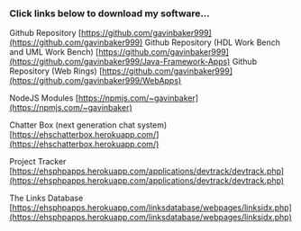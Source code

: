 ### Click links below to download my software…

Github Repository [https://github.com/gavinbaker999](https://github.com/gavinbaker999)
Github Repository (HDL Work Bench and UML Work Bench) [https://github.com/gavinbaker999](https://github.com/gavinbaker999/Java-Framework-Apps)
Github Repository (Web Rings) [https://github.com/gavinbaker999](https://github.com/gavinbaker999/WebApps)

NodeJS Modules [https://npmjs.com/~gavinbaker](https://npmjs.com/~gavinbaker)

Chatter Box (next generation chat system) [https://ehschatterbox.herokuapp.com/](https://ehschatterbox.herokuapp.com/)

Project Tracker [https://ehsphpapps.herokuapp.com/applications/devtrack/devtrack.php](https://ehsphpapps.herokuapp.com/applications/devtrack/devtrack.php)

The Links Database [https://ehsphpapps.herokuapp.com/linksdatabase/webpages/linksidx.php](https://ehsphpapps.herokuapp.com/linksdatabase/webpages/linksidx.php)
